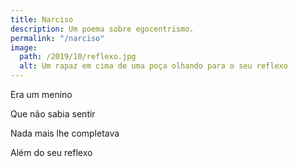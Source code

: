 ```yaml
---
title: Narciso
description: Um poema sobre egocentrismo.
permalink: "/narciso"
image:
  path: /2019/10/reflexo.jpg
  alt: Um rapaz em cima de uma poça olhando para o seu reflexo
---
```


Era um menino

Que não sabia sentir

Nada mais lhe completava

Além do seu reflexo
